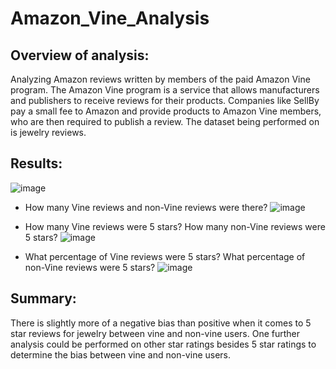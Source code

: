 # Amazon_Vine_Analysis

## Overview of analysis:
Analyzing Amazon reviews written by members of the paid Amazon Vine program. The Amazon Vine program is a service that allows manufacturers and publishers to receive reviews for their products. Companies like SellBy pay a small fee to Amazon and provide products to Amazon Vine members, who are then required to publish a review. The dataset being performed on is jewelry reviews.

## Results:

![image](https://user-images.githubusercontent.com/96352427/164997812-fa0ec701-bb93-40d8-856b-51dc69741552.png)

- How many Vine reviews and non-Vine reviews were there?
![image](https://user-images.githubusercontent.com/96352427/164997756-0cd046ac-7bb8-4897-9c7a-3824cdef18a2.png)

- How many Vine reviews were 5 stars? How many non-Vine reviews were 5 stars?
![image](https://user-images.githubusercontent.com/96352427/164997779-f9d2b452-027e-4a48-9d5e-e6ae93e07885.png)

- What percentage of Vine reviews were 5 stars? What percentage of non-Vine reviews were 5 stars?
![image](https://user-images.githubusercontent.com/96352427/164997789-f7dc6303-c69a-45d0-b5ea-c3b291888304.png)

## Summary:
There is slightly more of a negative bias than positive when it comes to 5 star reviews for jewelry between vine and non-vine users.
One further analysis could be performed on other star ratings besides 5 star ratings to determine the bias between vine and non-vine users.

